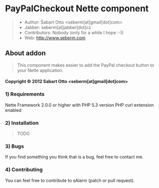 # PayPalCheckout Nette component

> * Author: Šabart Otto <seberm[at]gmail[dot]com>
> * Jabber: seberm[at]jabber[dot]cz
> * Contributors: Nobody (only for a while I hope :-))
> * Web: http://www.seberm.com

## About addon
> This component makes easier to add the PayPal checkout button to your Nette application.

#### Copyright © 2012 Sabart Otto <seberm[at]gmail[dot]com>

### 1) Requirements
Nette Framework 2.0.0 or higher with PHP 5.3 version
PHP curl extension enabled

### 2) Installation
> TODO

### 3) Bugs
If you find something you think that is a bug, feel free to contact me.

### 4) Contributing
You can feel free to contribute to sAlarm (patch or pull request).
